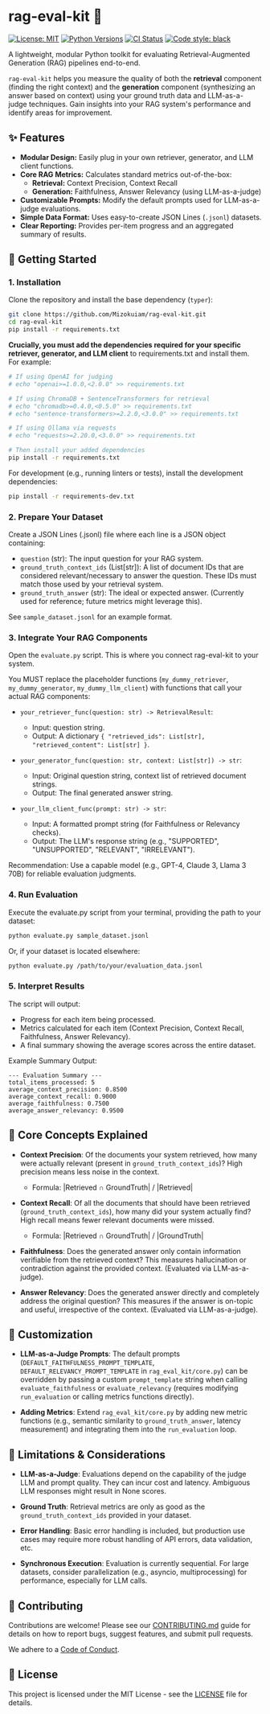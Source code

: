 # rag-eval-kit 🧪

[![License: MIT](https://img.shields.io/badge/License-MIT-yellow.svg)](https://opensource.org/licenses/MIT)
[![Python Versions](https://img.shields.io/badge/python-3.8%20%7C%203.9%20%7C%203.10%20%7C%203.11-blue)](https://www.python.org)
[![CI Status](https://github.com/Mizokuiam/rag-eval-kit/actions/workflows/python-ci.yml/badge.svg)](https://github.com/Mizokuiam/rag-eval-kit/actions/workflows/python-ci.yml)
[![Code style: black](https://img.shields.io/badge/code%20style-black-000000.svg)](https://github.com/psf/black)
<!-- [![PyPI version](https://badge.fury.io/py/rag-eval-kit.svg)](https://badge.fury.io/py/rag-eval-kit) --> <!-- Placeholder for when published -->

A lightweight, modular Python toolkit for evaluating Retrieval-Augmented Generation (RAG) pipelines end-to-end.

`rag-eval-kit` helps you measure the quality of both the **retrieval** component (finding the right context) and the **generation** component (synthesizing an answer based on context) using your ground truth data and LLM-as-a-judge techniques. Gain insights into your RAG system's performance and identify areas for improvement.

## ✨ Features

*   **Modular Design:** Easily plug in your own retriever, generator, and LLM client functions.
*   **Core RAG Metrics:** Calculates standard metrics out-of-the-box:
    *   **Retrieval:** Context Precision, Context Recall
    *   **Generation:** Faithfulness, Answer Relevancy (using LLM-as-a-judge)
*   **Customizable Prompts:** Modify the default prompts used for LLM-as-a-judge evaluations.
*   **Simple Data Format:** Uses easy-to-create JSON Lines (`.jsonl`) datasets.
*   **Clear Reporting:** Provides per-item progress and an aggregated summary of results.

## 🚀 Getting Started

### 1. Installation

Clone the repository and install the base dependency (`typer`):

```bash
git clone https://github.com/Mizokuiam/rag-eval-kit.git
cd rag-eval-kit
pip install -r requirements.txt
```

**Crucially, you must add the dependencies required for your specific retriever, generator, and LLM client** to requirements.txt and install them. For example:

```bash
# If using OpenAI for judging
# echo "openai>=1.0.0,<2.0.0" >> requirements.txt

# If using ChromaDB + SentenceTransformers for retrieval
# echo "chromadb>=0.4.0,<0.5.0" >> requirements.txt
# echo "sentence-transformers>=2.2.0,<3.0.0" >> requirements.txt

# If using Ollama via requests
# echo "requests>=2.20.0,<3.0.0" >> requirements.txt

# Then install your added dependencies
pip install -r requirements.txt
```

For development (e.g., running linters or tests), install the development dependencies:

```bash
pip install -r requirements-dev.txt
```

### 2. Prepare Your Dataset

Create a JSON Lines (.jsonl) file where each line is a JSON object containing:

- `question` (str): The input question for your RAG system.
- `ground_truth_context_ids` (List[str]): A list of document IDs that are considered relevant/necessary to answer the question. These IDs must match those used by your retrieval system.
- `ground_truth_answer` (str): The ideal or expected answer. (Currently used for reference; future metrics might leverage this).

See `sample_dataset.jsonl` for an example format.

### 3. Integrate Your RAG Components

Open the `evaluate.py` script. This is where you connect rag-eval-kit to your system.

You MUST replace the placeholder functions (`my_dummy_retriever`, `my_dummy_generator`, `my_dummy_llm_client`) with functions that call your actual RAG components:

- `your_retriever_func(question: str) -> RetrievalResult`:
  - Input: question string.
  - Output: A dictionary `{ "retrieved_ids": List[str], "retrieved_content": List[str] }`.

- `your_generator_func(question: str, context: List[str]) -> str`:
  - Input: Original question string, context list of retrieved document strings.
  - Output: The final generated answer string.

- `your_llm_client_func(prompt: str) -> str`:
  - Input: A formatted prompt string (for Faithfulness or Relevancy checks).
  - Output: The LLM's response string (e.g., "SUPPORTED", "UNSUPPORTED", "RELEVANT", "IRRELEVANT").

Recommendation: Use a capable model (e.g., GPT-4, Claude 3, Llama 3 70B) for reliable evaluation judgments.

### 4. Run Evaluation

Execute the evaluate.py script from your terminal, providing the path to your dataset:

```bash
python evaluate.py sample_dataset.jsonl
```

Or, if your dataset is located elsewhere:

```bash
python evaluate.py /path/to/your/evaluation_data.jsonl
```

### 5. Interpret Results

The script will output:

- Progress for each item being processed.
- Metrics calculated for each item (Context Precision, Context Recall, Faithfulness, Answer Relevancy).
- A final summary showing the average scores across the entire dataset.

Example Summary Output:

```
--- Evaluation Summary ---
total_items_processed: 5
average_context_precision: 0.8500
average_context_recall: 0.9000
average_faithfulness: 0.7500
average_answer_relevancy: 0.9500
```

## 📐 Core Concepts Explained

- **Context Precision**: Of the documents your system retrieved, how many were actually relevant (present in `ground_truth_context_ids`)? High precision means less noise in the context.
  - Formula: |Retrieved ∩ GroundTruth| / |Retrieved|

- **Context Recall**: Of all the documents that should have been retrieved (`ground_truth_context_ids`), how many did your system actually find? High recall means fewer relevant documents were missed.
  - Formula: |Retrieved ∩ GroundTruth| / |GroundTruth|

- **Faithfulness**: Does the generated answer only contain information verifiable from the retrieved context? This measures hallucination or contradiction against the provided context. (Evaluated via LLM-as-a-judge).

- **Answer Relevancy**: Does the generated answer directly and completely address the original question? This measures if the answer is on-topic and useful, irrespective of the context. (Evaluated via LLM-as-a-judge).

## 🔧 Customization

- **LLM-as-a-Judge Prompts**: The default prompts (`DEFAULT_FAITHFULNESS_PROMPT_TEMPLATE`, `DEFAULT_RELEVANCY_PROMPT_TEMPLATE` in `rag_eval_kit/core.py`) can be overridden by passing a custom `prompt_template` string when calling `evaluate_faithfulness` or `evaluate_relevancy` (requires modifying `run_evaluation` or calling metrics functions directly).

- **Adding Metrics**: Extend `rag_eval_kit/core.py` by adding new metric functions (e.g., semantic similarity to `ground_truth_answer`, latency measurement) and integrating them into the `run_evaluation` loop.

## 🚧 Limitations & Considerations

- **LLM-as-a-Judge**: Evaluations depend on the capability of the judge LLM and prompt quality. They can incur cost and latency. Ambiguous LLM responses might result in None scores.

- **Ground Truth**: Retrieval metrics are only as good as the `ground_truth_context_ids` provided in your dataset.

- **Error Handling**: Basic error handling is included, but production use cases may require more robust handling of API errors, data validation, etc.

- **Synchronous Execution**: Evaluation is currently sequential. For large datasets, consider parallelization (e.g., asyncio, multiprocessing) for performance, especially for LLM calls.

## 🤝 Contributing

Contributions are welcome! Please see our [CONTRIBUTING.md](CONTRIBUTING.md) guide for details on how to report bugs, suggest features, and submit pull requests.

We adhere to a [Code of Conduct](CODE_OF_CONDUCT.md).

## 📜 License

This project is licensed under the MIT License - see the [LICENSE](LICENSE) file for details.